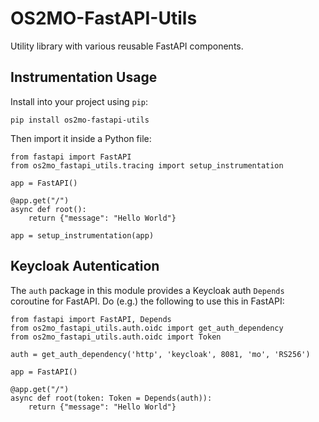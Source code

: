 <!--
SPDX-FileCopyrightText: Magenta ApS

SPDX-License-Identifier: MPL-2.0
-->

# OS2MO-FastAPI-Utils

Utility library with various reusable FastAPI components.


## Instrumentation Usage
Install into your project using `pip`:
```
pip install os2mo-fastapi-utils
```

Then import it inside a Python file:
```
from fastapi import FastAPI
from os2mo_fastapi_utils.tracing import setup_instrumentation

app = FastAPI()

@app.get("/")
async def root():
    return {"message": "Hello World"}

app = setup_instrumentation(app)
```


## Keycloak Autentication

The `auth` package in this module provides a Keycloak auth `Depends` coroutine
for FastAPI. Do (e.g.) the following to use this in FastAPI:
```
from fastapi import FastAPI, Depends
from os2mo_fastapi_utils.auth.oidc import get_auth_dependency
from os2mo_fastapi_utils.auth.oidc import Token

auth = get_auth_dependency('http', 'keycloak', 8081, 'mo', 'RS256')

app = FastAPI()

@app.get("/")
async def root(token: Token = Depends(auth)):
    return {"message": "Hello World"}
```
